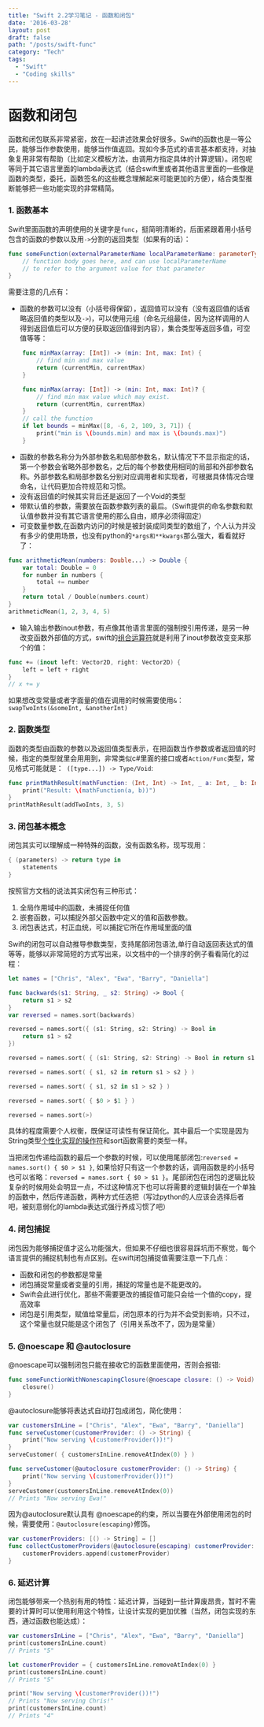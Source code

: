 ```yaml
---
title: "Swift 2.2学习笔记 - 函数和闭包"
date: '2016-03-28'
layout: post
draft: false
path: "/posts/swift-func"
category: "Tech"
tags:
  - "Swift"
  - "Coding skills"
---
```


# 函数和闭包

函数和闭包联系非常紧密，放在一起讲述效果会好很多。Swift的函数也是一等公民，能够当作参数使用，能够当作值返回。现如今多范式的语言基本都支持，对抽象复用非常有帮助（比如定义模板方法，由调用方指定具体的计算逻辑）。闭包呢等同于其它语言里面的lambda表达式（结合swift里或者其他语言里面的一些像是函数的类型，委托，函数签名的这些概念理解起来可能更加的方便），结合类型推断能够把一些功能实现的非常精简。

### 1. 函数基本
Swift里面函数的声明使用的关键字是`func`，挺简明清晰的，后面紧跟着用小括号包含的函数的参数以及用`->`分割的返回类型（如果有的话）：
```swift
func someFunction(externalParameterName localParameterName: parameterType) -> returnValueType {
    // function body goes here, and can use localParameterName
    // to refer to the argument value for that parameter
}
```
需要注意的几点有：

- 函数的参数可以没有（小括号得保留），返回值可以没有（没有返回值的话省略返回值的类型以及`->`)，可以使用元组（命名元组最佳，因为这样调用的人得到返回值后可以方便的获取返回值得到内容），集合类型等返回多值，可空值等等：
```swift
	func minMax(array: [Int]) -> (min: Int, max: Int) {
	    // find min and max value
	    return (currentMin, currentMax)
	}

	func minMax(array: [Int]) -> (min: Int, max: Int)? {
	    // find min max value which may exist.
	    return (currentMin, currentMax)
	}
	// call the function
	if let bounds = minMax([8, -6, 2, 109, 3, 71]) {
	    print("min is \(bounds.min) and max is \(bounds.max)")
	}
```
- 函数的参数名称分为外部参数名和局部参数名，默认情况下不显示指定的话，第一个参数会省略外部参数名，之后的每个参数使用相同的局部和外部参数名称。外部参数名和局部参数名分别对应调用者和实现者，可根据具体情况合理命名，让代码更加合符规范和习惯。
- 没有返回值的时候其实背后还是返回了一个Void的类型
- 带默认值的参数，需要放在函数参数列表的最后。（Swift提供的命名参数和默认值参数并没有其它语言使用的那么自由，顺序必须得固定）
- 可变数量参数,在函数内访问的时候是被封装成同类型的数组了，个人认为并没有多少的使用场景，也没有python的`*args和**kwargs`那么强大，看看就好了：
```swift
func arithmeticMean(numbers: Double...) -> Double {
    var total: Double = 0
    for number in numbers {
        total += number
    }
    return total / Double(numbers.count)
}
arithmeticMean(1, 2, 3, 4, 5)
```
- 输入输出参数inout参数，有点像其他语言里面的强制按引用传递，是另一种改变函数外部值的方式，swift的[组合运算符](https://developer.apple.com/library/ios/documentation/Swift/Conceptual/Swift_Programming_Language/AdvancedOperators.html#//apple_ref/doc/uid/TP40014097-CH27-ID42)就是利用了inout参数改变变来那个的值：
```swift
func += (inout left: Vector2D, right: Vector2D) {
    left = left + right
}
// x += y
```
如果想改变常量或者字面量的值在调用的时候需要使用`&`：`swapTwoInts(&someInt, &anotherInt)`

### 2. 函数类型
函数的类型由函数的参数以及返回值类型表示，在把函数当作参数或者返回值的时候，指定的类型就里会用用到，非常类似c#里面的接口或者`Action/Func`类型，常见格式可能就是：` ([type...]) -> Type/Void`:
```swift
func printMathResult(mathFunction: (Int, Int) -> Int, _ a: Int, _ b: Int) {
    print("Result: \(mathFunction(a, b))")
}
printMathResult(addTwoInts, 3, 5)
```

### 3. 闭包基本概念
闭包其实可以理解成一种特殊的函数，没有函数名称，现写现用：
```swift
{ (parameters) -> return type in
    statements
}
```
按照官方文档的说法其实闭包有三种形式：

1. 全局作用域中的函数，未捕捉任何值
2. 嵌套函数，可以捕捉外部父函数中定义的值和函数参数。
3. 闭包表达式，村正血统，可以捕捉它所在作用域里面的值

Swift的闭包可以自动推导参数类型，支持尾部闭包语法,单行自动返回表达式的值等等，能够以非常简短的方式写出来，以文档中的一个排序的例子看看简化的过程：
```swift
let names = ["Chris", "Alex", "Ewa", "Barry", "Daniella"]

func backwards(s1: String, _ s2: String) -> Bool {
    return s1 > s2
}
var reversed = names.sort(backwards)

reversed = names.sort({ (s1: String, s2: String) -> Bool in
    return s1 > s2
})

reversed = names.sort( { (s1: String, s2: String) -> Bool in return s1 > s2 } )

reversed = names.sort( { s1, s2 in return s1 > s2 } )

reversed = names.sort( { s1, s2 in s1 > s2 } )

reversed = names.sort( { $0 > $1 } )

reversed = names.sort(>)
```
具体的程度需要个人权衡，既保证可读性有保证简化。其中最后一个实现是因为String类型[个性化实现的操作符](https://developer.apple.com/library/ios/documentation/Swift/Conceptual/Swift_Programming_Language/AdvancedOperators.html#//apple_ref/doc/uid/TP40014097-CH27-ID42)和sort函数需要的类型一样。

当把闭包传递给函数的最后一个参数的时候，可以使用尾部闭包:`reversed = names.sort() { $0 > $1 }`, 如果恰好只有这一个参数的话，调用函数是的小括号也可以省略：`reversed = names.sort { $0 > $1 }`。尾部闭包在闭包的逻辑比较复杂的时候用处会明显一点，不过这种情况下也可以将需要的逻辑封装在一个单独的函数中，然后传递函数，两种方式任选把（写过python的人应该会选择后者吧，被刻意弱化的lambda表达式强行养成习惯了吧）


### 4. 闭包捕捉
闭包因为能够捕捉值才这么功能强大，但如果不仔细也很容易踩坑而不察觉，每个语言提供的捕捉机制也有点区别。在swift闭包捕捉值需要注意一下几点：

- 函数和闭包的参数都是常量
- 闭包捕捉常量或者变量的引用，捕捉的常量也是不能更改的。
- Swift会此进行优化，那些不需要更改的捕捉值可能只会给一个值的copy，提高效率
- 闭包是引用类型，赋值给常量后，闭包原本的行为并不会受到影响，只不过，这个常量也就只能是这个闭包了（引用关系改不了，因为是常量）

### 5. @noescape 和 @autoclosure
@noescape可以强制闭包只能在接收它的函数里面使用，否则会报错:
```swift
func someFunctionWithNonescapingClosure(@noescape closure: () -> Void) {
    closure()
}
```

@autoclosure能够将表达式自动打包成闭包，简化使用：
```swift
var customersInLine = ["Chris", "Alex", "Ewa", "Barry", "Daniella"]
func serveCustomer(customerProvider: () -> String) {
    print("Now serving \(customerProvider())!")
}
serveCustomer( { customersInLine.removeAtIndex(0) } )

func serveCustomer(@autoclosure customerProvider: () -> String) {
    print("Now serving \(customerProvider())!")
}
serveCustomer(customersInLine.removeAtIndex(0))
// Prints "Now serving Ewa!"
```
因为@autoclosure默认具有 @noescape的约束，所以当要在外部使用闭包的时候，需要使用：`@autoclosure(escaping)`修饰。
```swift
var customerProviders: [() -> String] = []
func collectCustomerProviders(@autoclosure(escaping) customerProvider: () -> String) {
    customerProviders.append(customerProvider)
}
```

### 6. 延迟计算
闭包能够带来一个热别有用的特性：延迟计算，当碰到一些计算废昂贵，暂时不需要的计算时可以使用利用这个特性，让设计实现的更加优雅（当然，闭包实现的东西，通过函数也能达成）：
```swift
var customersInLine = ["Chris", "Alex", "Ewa", "Barry", "Daniella"]
print(customersInLine.count)
// Prints "5"

let customerProvider = { customersInLine.removeAtIndex(0) }
print(customersInLine.count)
// Prints "5"

print("Now serving \(customerProvider())!")
// Prints "Now serving Chris!"
print(customersInLine.count)
// Prints "4"
```
